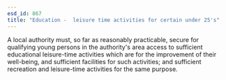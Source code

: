```yaml
---
esd_id: 867
title: "Education -  leisure time activities for certain under 25's"
---
```


A local authority must, so far as reasonably practicable, secure for qualifying young persons in the authority's area access to sufficient educational leisure-time activities which are for the improvement of their well-being, and sufficient facilities for such activities; and  sufficient recreation and leisure-time activities for the same purpose.  

